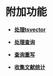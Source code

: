 # 附加功能

-   **[处理tsvector](处理tsvector.md)**  

-   **[处理查询](处理查询.md)**  

-   **[查询重写](查询重写.md)**  

-   **[收集文献统计](收集文献统计.md)**  


